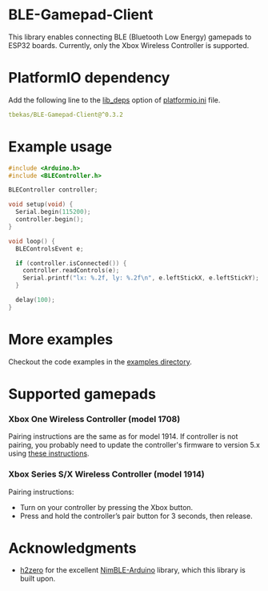 # BLE-Gamepad-Client

This library enables connecting BLE (Bluetooth Low Energy) gamepads to ESP32 boards. Currently, only the Xbox Wireless
Controller is supported.

# PlatformIO dependency

Add the following line to
the [lib_deps](https://docs.platformio.org/en/latest/projectconf/sections/env/options/library/lib_deps.html) option
of [platformio.ini](https://docs.platformio.org/en/latest/projectconf/index.html) file.

```yaml
tbekas/BLE-Gamepad-Client@^0.3.2
```

# Example usage

```cpp
#include <Arduino.h>
#include <BLEController.h>

BLEController controller;

void setup(void) {
  Serial.begin(115200);
  controller.begin();
}

void loop() {
  BLEControlsEvent e;

  if (controller.isConnected()) {
    controller.readControls(e);
    Serial.printf("lx: %.2f, ly: %.2f\n", e.leftStickX, e.leftStickY);
  }

  delay(100);
}
```

# More examples

Checkout the code examples in
the [examples directory](https://github.com/tbekas/BLE-Gamepad-Client/tree/0.3.2/examples).

# Supported gamepads

### Xbox One Wireless Controller (model 1708)

Pairing instructions are the same as for model 1914. If controller is not pairing, you probably need to
update the controller's firmware to version 5.x
using [these instructions](https://support.xbox.com/en-US/help/hardware-network/controller/update-xbox-wireless-controller).

### Xbox Series S/X Wireless Controller (model 1914)

Pairing instructions:

* Turn on your controller by pressing the Xbox button.
* Press and hold the controller’s pair button for 3 seconds, then release.

# Acknowledgments

* [h2zero](https://github.com/h2zero) for the excellent [NimBLE-Arduino](https://github.com/h2zero/NimBLE-Arduino) library, which
  this library is built upon.
